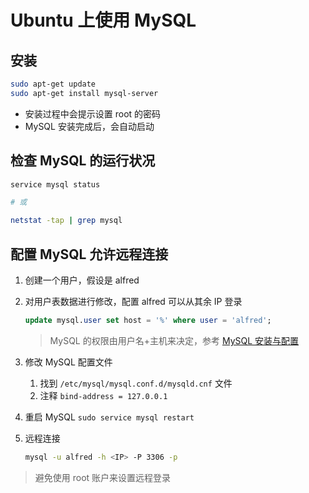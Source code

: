 # Ubuntu 上使用 MySQL

## 安装

```sh
sudo apt-get update
sudo apt-get install mysql-server
```

- 安装过程中会提示设置 root 的密码
- MySQL 安装完成后，会自动启动

## 检查 MySQL 的运行状况

```sh
service mysql status

# 或

netstat -tap | grep mysql
```

## 配置 MySQL 允许远程连接

1. 创建一个用户，假设是 alfred
2. 对用户表数据进行修改，配置 alfred 可以从其余 IP 登录

    ```sql
    update mysql.user set host = '%' where user = 'alfred';
    ```
    
    > MySQL 的权限由用户名+主机来决定，参考 [MySQL 安装与配置](./mysql-instructions/mysql-install-config.md)

3. 修改 MySQL 配置文件
    1. 找到 `/etc/mysql/mysql.conf.d/mysqld.cnf` 文件
    2. 注释 `bind-address = 127.0.0.1`
4. 重启 MySQL `sudo service mysql restart`
5. 远程连接

    ```sh
    mysql -u alfred -h <IP> -P 3306 -p
    ```

> 避免使用 root 账户来设置远程登录


